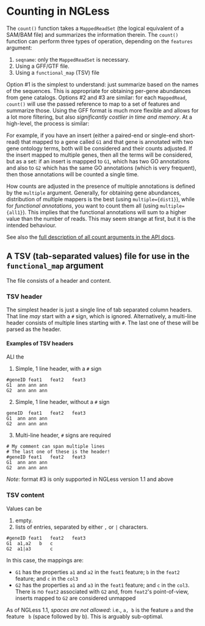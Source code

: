 # Counting in NGLess

The `count()` function takes a `MappedReadSet` (the logical equivalent of a
SAM/BAM file) and  summarizes the information therein. The `count()` function
can perform three types of operation, depending on the `features` argument:

1. `seqname`: only the `MappedReadSet` is necessary.
2. Using a GFF/GTF file.
3. Using a `functional_map` (TSV) file

Option \#1 is the simplest to understand: just summarize based on the names of
the sequences. This is appropriate for obtaining per-gene abundances from gene
catalogs. Options \#2 and \#3 are similar: for each `MappedRead`, `count()`
will use the passed reference to map to a set of features and summarize those.
Using the GFF format is much more flexible and allows for a lot more filtering,
but also _significantly costlier in time and memory_. At a high-level, the
process is similar:

For example, if you have an insert (either a paired-end or single-end
short-read) that mapped to a gene called `G1` and that gene is annotated with
two gene ontology terms, both will be considered and their counts adjusted. If
the insert mapped to multiple genes, then all the terms will be considered, but
as a set: if an insert is mappped to `G1`, which has two GO annotations and
also to `G2` which has the same GO annotations (which is very frequent), then
those annotations will be counted a single time.

How counts are adjusted in the presence of multiple annotations is defined by
the `multiple` argument. Generally, for obtaining gene abundances, distribution
of multiple mappers is the best (using `multiple={dist1}`), while for
_functional annotations_, you want to count them all (using `multiple={all1}`).
This implies that the functional annotations will sum to a higher value than
the number of reads. This may seem strange at first, but it is the intended
behaviour.

See also the [full description of all count arguments in the API
docs](Functions.html#count).

## A TSV (tab-separated values) file for use in the `functional_map` argument

The file consists of a header and content.

### TSV header

The simplest header is just a single line of tab separated column headers. That
line _may_ start with a `#` sign, which is ignored. Alternatively, a multi-line
header consists of multiple lines starting with `#`. The last one of these will
be parsed as the header.


#### Examples of TSV headers

ALl the 

1. Simple, 1 line header, with a `#` sign

```
#geneID	feat1	feat2	feat3
G1	ann	ann	ann
G2	ann	ann	ann
```

2. Simple, 1 line header, without a `#` sign

```
geneID	feat1	feat2	feat3
G1	ann	ann	ann
G2	ann	ann	ann
```

3. Multi-line header, `#` signs are required

```
# My comment can span multiple lines
# The last one of these is the header!
#geneID	feat1	feat2	feat3
G1	ann	ann	ann
G2	ann	ann	ann
```

_Note_: format \#3 is only supported in NGLess version 1.1 and above

### TSV content


Values can be

1. empty.
2. lists of entries, separated by either `,` or `|` characters.

```
#geneID	feat1	feat2	feat3
G1	a1,a2	b	c
G2	a1|a3		c
```

In this case, the mappings are:

- `G1` has the properties `a1` and `a2` in the `feat1` feature; `b` in the
  `feat2` feature; and `c` in the `col3`
- `G2` has the properties `a1` and `a3` in the `feat1` feature; and `c` in the
  `col3`. There is no `feat2` associated with `G2` and, from `feat2`'s
  point-of-view, inserts mapped to `G2` are considered unmapped

As of NGLess 1.1, _spaces are not allowed_: i.e., `a, b` is the feature `a` and
the feature ` b` (space followed by b). This is arguably sub-optimal.

